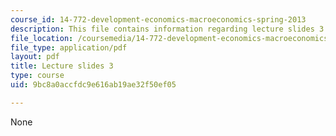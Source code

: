 ```yaml
---
course_id: 14-772-development-economics-macroeconomics-spring-2013
description: This file contains information regarding lecture slides 3.
file_location: /coursemedia/14-772-development-economics-macroeconomics-spring-2013/9bc8a0accfdc9e616ab19ae32f50ef05_MIT14_772S13_lecture3.pdf
file_type: application/pdf
layout: pdf
title: Lecture slides 3
type: course
uid: 9bc8a0accfdc9e616ab19ae32f50ef05

---
```

None